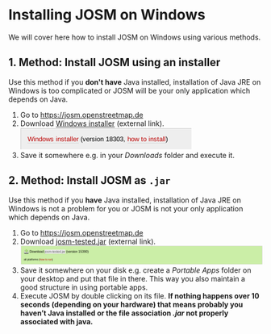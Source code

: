# Installing JOSM on Windows 

We will cover here how to install JOSM on Windows using various methods.

## 1. Method: Install JOSM using an installer

Use this method if you **don't have** Java installed, installation of Java JRE on Windows is too complicated or JOSM will be your only application which depends on Java.

1. Go to https://josm.openstreetmap.de
2. Download [Windows installer](https://josm.openstreetmap.de/download/windows/josm-setup.exe) (external link).
   ![](website-josm-download/out.png)
3. Save it somewhere e.g. in your *Downloads* folder and execute it.

## 2. Method: Install JOSM as `.jar`

Use this method if you **have** Java installed, installation of Java JRE on Windows is not a problem for you or JOSM is not your only application which depends on Java.

1. Go to https://josm.openstreetmap.de
2. Download [josm-tested.jar](https://videos.openstreetmap.de/kategorien/Basics/Changesets.mkv) (external link).
   ![](../installing-josm-on-linux/website-josm-download/out.png)
3. Save it somewhere on your disk e.g. create a *Portable Apps* folder on your desktop and put that file in there. This way you also maintain a good structure in using portable apps.
4. Execute JOSM by double clicking on its file.
   **If nothing happens over 10 seconds (depending on your hardware) that means probably you haven’t Java installed or the file association *.jar* not properly associated with java.**

